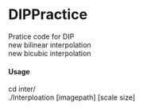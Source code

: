 # DIPPractice  
Pratice code for DIP  
new bilinear interpolation  
new bicubic interpolation  

#### Usage  
cd inter/  
./Interploation [imagepath] [scale size]  

